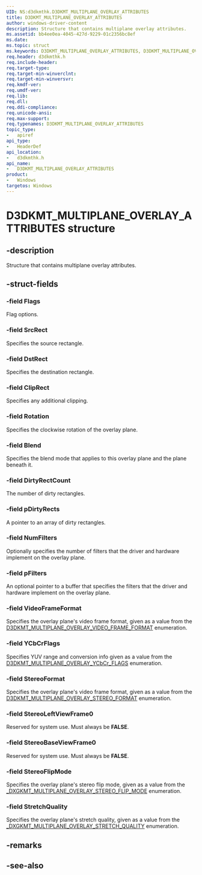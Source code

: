 ```yaml
---
UID: NS:d3dkmthk.D3DKMT_MULTIPLANE_OVERLAY_ATTRIBUTES
title: D3DKMT_MULTIPLANE_OVERLAY_ATTRIBUTES
author: windows-driver-content
description: Structure that contains multiplane overlay attributes.
ms.assetid: bb4ee0ea-4045-427d-9229-01c2356bc8ef
ms.date: 
ms.topic: struct
ms.keywords: D3DKMT_MULTIPLANE_OVERLAY_ATTRIBUTES, D3DKMT_MULTIPLANE_OVERLAY_ATTRIBUTES, 
req.header: d3dkmthk.h
req.include-header:
req.target-type:
req.target-min-winverclnt:
req.target-min-winversvr:
req.kmdf-ver:
req.umdf-ver:
req.lib:
req.dll:
req.ddi-compliance:
req.unicode-ansi:
req.max-support:
req.typenames: D3DKMT_MULTIPLANE_OVERLAY_ATTRIBUTES
topic_type: 
-	apiref
api_type: 
-	HeaderDef
api_location: 
-	d3dkmthk.h
api_name: 
-	D3DKMT_MULTIPLANE_OVERLAY_ATTRIBUTES
product:
-	Windows
targetos: Windows
---
```


# D3DKMT_MULTIPLANE_OVERLAY_ATTRIBUTES structure

## -description

Structure that contains multiplane overlay attributes.

## -struct-fields

### -field Flags

Flag options.

### -field SrcRect

Specifies the source rectangle.

### -field DstRect

Specifies the destination rectangle.

### -field ClipRect

Specifies any additional clipping.

### -field Rotation

Specifies the clockwise rotation of the overlay plane.

### -field Blend

Specifies the blend mode that applies to this overlay plane and the plane beneath it.

### -field DirtyRectCount

The number of dirty rectangles.

### -field pDirtyRects

A pointer to an array of dirty rectangles.

### -field NumFilters

Optionally specifies the number of filters that the driver and hardware implement on the overlay plane.

### -field pFilters

An optional pointer to a buffer that specifies the filters that the driver and hardware implement on the overlay plane.

### -field VideoFrameFormat

Specifies the overlay plane's video frame format, given as a value from the [D3DKMT_MULTIPLANE_OVERLAY_VIDEO_FRAME_FORMAT](ne-d3dkmthk-d3dkmt_multiplane_overlay_video_frame_format.md) enumeration.

### -field YCbCrFlags

Specifies YUV range and conversion info given as a value from the [D3DKMT_MULTIPLANE_OVERLAY_YCbCr_FLAGS](ne-d3dkmthk-d3dkmt_multiplane_overlay_ycbcr_flags.md) enumeration.

### -field StereoFormat

Specifies the overlay plane's video frame format, given as a value from the [D3DKMT_MULTIPLANE_OVERLAY_STEREO_FORMAT](ne-d3dkmthk-d3dkmt_multiplane_overlay_stereo_format.md) enumeration.

### -field StereoLeftViewFrame0

Reserved for system use. Must always be **FALSE**.

### -field StereoBaseViewFrame0

Reserved for system use. Must always be **FALSE**.

### -field StereoFlipMode

Specifies the overlay plane's stereo flip mode, given as a value from the [_DXGKMT_MULTIPLANE_OVERLAY_STEREO_FLIP_MODE](ne-d3dkmthk-_dxgkmt_multiplane_overlay_stereo_flip_mode.md) enumeration.

### -field StretchQuality
 
Specifies the overlay plane's stretch quality, given as a value from the [_DXGKMT_MULTIPLANE_OVERLAY_STRETCH_QUALITY](ne-d3dkmthk-_dxgkmt_multiplane_overlay_stretch_quality.md) enumeration.

## -remarks

## -see-also

